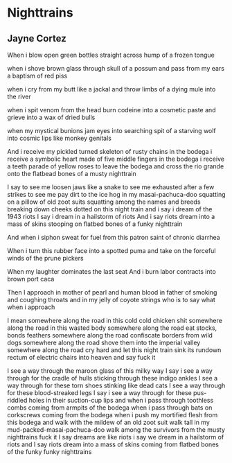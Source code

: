 # Nighttrains
## Jayne Cortez
When i blow open green bottles
straight across hump of a frozen tongue

when i shove brown glass
through skull of a possum
and pass from my ears a baptism of red piss

when i cry from my butt like a jackal
and throw limbs of a dying mule into the river

when i spit venom from the head
burn codeine into a cosmetic paste
and grieve into a wax of dried bulls

when my mystical bunions jam eyes
into searching spit of a starving wolf
into cosmic lips like monkey genitals

And i receive my pickled turned skeleton of rusty chains
in the bodega
i receive a symbolic heart made of five middle fingers
in the bodega
i receive a teeth parade of yellow roses to leave the bodega
and cross the rio grande
onto the flatbead bones of a musty nighttrain

I say
to see me loosen jaws like a snake
to see me exhausted after a few strikes
to see me pay dirt to the ice hog
in my masai-pachuca-doo
squatting on a pillow of old zoot suits
squatting among the names and breeds
breaking down cheeks dotted
on this night train
and i say i dream of the 1943 riots
I say i dream in a hailstorm of riots
And i say riots dream into a mass of skins stooping
on flatbed bones of a funky nighttrain

And when i siphon sweat for fuel
from this patron saint of chronic diarrhea

When i turn this rubber face into a spotted puma
and take on the forceful winds of the prune pickers

When my laughter dominates the last seat
And i burn labor contracts into brown port caca

Then I approach in mother of pearl and human blood
in father of smoking and coughing throats
and in my jelly of coyote strings
who is to say what when i approach

I mean somewhere along the road in this cold cold chicken shit
somewhere along the road in this wasted body
​somewhere along the road eat stocks, bonds feathers
​somewhere along the road confiscate borders from wild dogs
​somewhere along the road shove them into the imperial valley
​somewhere along the road cry hard
and let this night train sink its
rundown rectum of electric chairs into heaven
and say fuck it

I see a way through the maroon glass of this milky way
I say i see a way through for the cradle of hulls
sticking through these indigo ankles
I see a way through
for these torn shoes stinking like dead cats
I see a way through for these blood-streaked legs
I say i see a way through
for these pus-riddled holes in their suction-cup lips
and when i pass through toothless combs coming from armpits
of the bodega
when i pass through bats on corkscrews coming
from the bodega
when i push my mortified flesh from this bodega
and walk with the mildew of an old zoot suit
walk tall in my mud-packed-masai-pachuca-doo
walk among the survivors from the musty nighttrains
fuck it
I say dreams are like riots
i say we dream in a hailstorm of riots
and I say riots dream into a mass of skins
coming from flatbed bones of the funky funky nighttrains